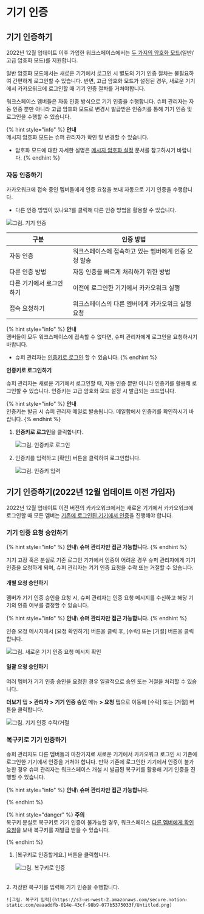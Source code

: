 # 기기 인증

## 기기 인증하기



2022년 12월 업데이트 이후 가입한 워크스페이스에서는 [두 가지의 암호화 모드](https://www.notion.so/8fde24a199164eb6841c1549e7474fea)(일반/고급 암호화 모드)를 지원합니다.

일반 암호화 모드에서는 새로운 기기에서 로그인 시 별도의 기기 인증 절차는 불필요하여 간편하게 로그인할 수 있습니다. 반면, 고급 암호화 모드가 설정된 경우, 새로운 기기에서 카카오워크에 로그인할 때 기기 인증 절차를 거쳐야합니다.

워크스페이스 멤버들은 자동 인증 방식으로 기기 인증을 수행합니다. 슈퍼 관리자는 자동 인증 뿐만 아니라 고급 암호화 모드로 변경시 발급받은 인증키를 통해 기기 인증 및 로그인을 수행할 수 있습니다.

{% hint style="info" %}
**안내**\
메시지 암호화 모드는 슈퍼 관리자가 확인 및 변경할 수 있습니다.

* 암호화 모드에 대한 자세한 설명은 [메시지 암호화 설정](https://www.notion.so/8fde24a199164eb6841c1549e7474fea) 문서를 참고하시기 바랍니다. 
{% endhint %}

### 자동 인증하기

카카오워크에 접속 중인 멤버들에게 인증 요청을 보내 자동으로 기기 인증을 수행합니다.

* 다른 인증 방법이 있나요?를 클릭해 다른 인증 방법을 활용할 수 있습니다.

![그림. 기기 인증](https://s3-us-west-2.amazonaws.com/secure.notion-static.com/c1a0e2c5-fdd3-49da-abbc-19c19ec00846/%EA%B8%B0%EA%B8%B0\_%EC%9D%B8%EC%A6%9D.png)


| 구분            | 인증 방법                         |
| ------------- | ----------------------------- |
| 자동 인증         | 워크스페이스에 접속하고 있는 멤버에게 인증 요청 발송 |
| 다른 인증 방법      | 자동 인증을 빠르게 처리하기 위한 방법         |
| 다른 기기에서 로그인하기 | 이전에 로그인한 기기에서 카카오워크 실행        |
| 접속 요청하기       | 워크스페이스의 다른 멤버에게 카카오워크 실행 요청   |

{% hint style="info" %}
**안내**\
멤버들이 모두 워크스페이스에 접속할 수 없다면, 슈퍼 관리자에게 로그인을 요청하시기 바랍니다.
* 슈퍼 관리자는 [인증키로 로그인](https://www.notion.so/e058b8ddd43b42b297b72e5cf128456f) 할 수 있습니다. 
{% endhint %}

**인증키로 로그인하기**

슈퍼 관리자는 새로운 기기에서 로그인할 때, 자동 인증 뿐만 아니라 인증키를 활용해 로그인할 수 있습니다. 인증키는 고급 암호화 모드 설정 시 발급되는 코드입니다.

{% hint style="info" %}
**안내**\
인증키는 발급 시 슈퍼 관리자 메일로 발송됩니다. 메일함에서 인증키를 확인하시기 바랍니다.
{% endhint %}

1.  **인증키로 로그인**을 클릭합니다.

    ![그림. 인증키로 로그인](https://s3-us-west-2.amazonaws.com/secure.notion-static.com/ca3a1751-03d0-4dbc-8e09-db82b34e8182/%EC%9D%B8%EC%A6%9D%ED%82%A4%EB%A1%9C\_%EB%A1%9C%EA%B7%B8%EC%9D%B8.png)


2.  인증키를 입력하고 [확인] 버튼을 클릭하여 로그인합니다.

    ![그림. 인증키 입력](https://s3-us-west-2.amazonaws.com/secure.notion-static.com/d5a12238-ec47-4702-938e-92e2075403e2/%EC%9D%B8%EC%A6%9D%ED%82%A4\_%EC%9E%85%EB%A0%A5.png)



## 기기 인증하기(**2022년 12월 업데이트 이전 가입자**)

2022년 12월 업데이트 이전 버전의 카카오워크에서는 새로운 기기에서 카카오워크에 로그인할 때 모든 멤버는 [기존에 로그인된 기기에서 인증](https://www.notion.so/db2279cb9fa6485ea883a7e21960cdba)을 진행해야 합니다.

### 기기 인증 요청 승인하기

{% hint style="info" %}
**안내**\ **슈퍼 관리자만 접근 가능합니다.**
{% endhint %}

기기 고장 혹은 분실로 기존 로그인 기기에서 인증이 어려운 경우 슈퍼 관리자에게 기기 인증을 요청하게 되며, 슈퍼 관리자는 기기 인증 요청을 수락 또는 거절할 수 있습니다.

#### 개별 요청 승인하기

멤버가 기기 인증 승인을 요청 시, 슈퍼 관리자는 인증 요청 메시지를 수신하고 해당 기기의 인증 여부를 결정할 수 있습니다.

{% hint style="info" %}
**안내**\ 
**슈퍼 관리자만 접근 가능합니다.**
{% endhint %}

인증 요청 메시지에서 [요청 확인하기] 버튼을 클릭 후, [수락] 또는 [거절] 버튼을 클릭합니다.

![그림. 새로운 기기 인증 요청 메시지 확인](https://s3-us-west-2.amazonaws.com/secure.notion-static.com/3c8688b7-d103-4c3b-ae4f-fe85f634b9e7/Untitled.png)


#### 일괄 요청 승인하기

여러 멤버가 기기 인증 승인을 요청한 경우 일괄적으로 승인 또는 거절을 처리할 수 있습니다.

**더보기** 탭 **> 관리자** **> 기기 인증 승인** 메뉴 **> 요청** 탭으로 이동해 [수락] 또는 [거절] 버튼을 클릭합니다.

![그림. 기기 인증 수락/거절](https://s3-us-west-2.amazonaws.com/secure.notion-static.com/a9b1c127-1d66-4719-8bfa-9dd6cbc193d2/%E1%84%80%E1%85%A5%E1%84%8C%E1%85%A5%E1%86%AF.png)


### 복구키로 기기 인증하기

슈퍼 관리자도 다른 멤버들과 마찬가지로 새로운 기기에서 카카오워크 로그인 시 기존에 로그인한 기기에서 인증을 거쳐야 합니다. 만약 기존에 로그인한 기기에서 인증이 불가능한 경우 슈퍼 관리자는 워크스페이스 개설 시 발급된 복구키를 활용해 기기 인증을 진행할 수 있습니다.

{% hint style="info" %}
**안내**\ **슈퍼 관리자만 접근 가능합니다.**

{% endhint %}

{% hint style="danger" %}
**주의**<br> 복구키 분실로 복구키로 기기 인증이 불가능할 경우, 워크스페이스 [다른 멤버에게 확인 요청](https://www.notion.so/3682c3bd61314b4090e104eecec2070a)을 보내 복구키를 재발급 받을 수 있습니다.

{% endhint %}

1.  [복구키로 인증할게요.] 버튼을 클릭합니다.

    ![그림. 복구키로 인증](https://s3-us-west-2.amazonaws.com/secure.notion-static.com/fb4ccfa8-6386-41c4-adfd-c9fa0fcf4336/Untitled.png)

\
2.  저장한 복구키를 입력해 기기 인증을 수행합니다.

    ![그림. 복구키 입력](https://s3-us-west-2.amazonaws.com/secure.notion-static.com/eaaaddfb-014e-43cf-98b9-077b5375033f/Untitled.png)

